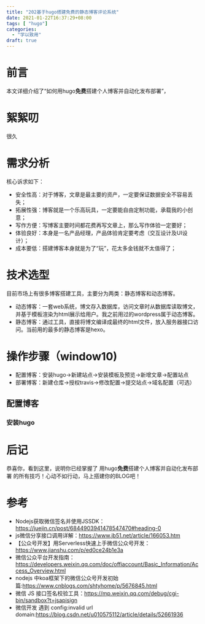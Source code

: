 ```yaml
---
title: "202基于hugo搭建免费的静态博客评论系统"
date: 2021-01-22T16:37:29+08:00
tags: [ "hugo"]
categories:
  - "学以致用"
draft: true
---
```


# 前言
本文详细介绍了“如何用hugo**免费**搭建个人博客并自动化发布部署”，

# 絮絮叨
很久

# 需求分析

核心诉求如下：
- 安全性高：对于博客，文章是最主要的资产，一定要保证数据安全不容易丢失；
- 拓展性强：博客就是一个乐高玩具，一定要能自由定制功能，承载我的小创意；
- 写作方便：写博客主要时间都花费再写文章上，那么写作体验一定要好；
- 体验良好：本身是一名产品经理，产品体验肯定要考虑（交互设计及UI设计）；
- 成本要低：搭建博客本身就是为了“玩”，花太多金钱就不太值得了；

# 技术选型

目前市场上有很多博客搭建工具，主要分为两类：静态博客和动态博客。
- 动态博客：一套web系统，博文存入数据库，访问文章时从数据库读取博文，并基于模板渲染为html展示给用户。我之前用过的wordpress属于动态博客。
- 静态博客：通过工具，直接将博文编译成最终的html文件，放入服务器接口访问。当前用的最多的静态博客是hexo。


# 操作步骤（window10)

- 配置博客：安装hugo->新建站点->安装模板及预览->新增文章->配置站点
- 部署博客：新建仓库->授权travis->修改配置->提交站点->域名配置（可选）
## 配置博客

### 安装hugo


# 后记
恭喜你，看到这里，说明你已经掌握了 用hugo**免费**搭建个人博客并自动化发布部署 的所有技巧！心动不如行动，马上搭建你的BLOG吧！

# 参考
- Nodejs获取微信签名并使用JSSDK：https://juejin.cn/post/6844903941478547470#heading-0
- js微信分享接口调用详解：https://www.jb51.net/article/166053.htm
- 【公众号开发】用Serverless快速上手微信公众号开发：https://www.jianshu.com/p/ed0ce24b1e3a
- 微信公众平台开发指南：https://developers.weixin.qq.com/doc/offiaccount/Basic_Information/Access_Overview.html
- nodejs 中koa框架下的微信公众号开发初始篇:https://www.cnblogs.com/shtyhome/p/5676845.html
- 微信 JS 接口签名校验工具：https://mp.weixin.qq.com/debug/cgi-bin/sandbox?t=jsapisign
- 微信开发 遇到 config:invalid url domain:https://blog.csdn.net/u010575112/article/details/52661936
